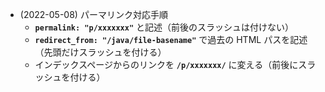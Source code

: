 - (2022-05-08) パーマリンク対応手順
  - __`permalink: "p/xxxxxxx"`__ と記述（前後のスラッシュは付けない）
  - __`redirect_from: "/java/file-basename"`__ で過去の HTML パスを記述（先頭だけスラッシュを付ける）
  - インデックスページからのリンクを __`/p/xxxxxxx/`__ に変える（前後にスラッシュを付ける）

